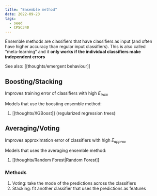 ```yaml
---
title: "Ensemble method"
date: 2022-09-23
tags:
  - seed
  - CPSC340
---
```


Ensemble methods are classifiers that have classifiers as input (and often have higher accuracy than regular input classifiers). This is also called “meta-learning” and it **only works if the individual classifiers make independent errors**

See also: [[thoughts/emergent behaviour]]

## Boosting/Stacking

Improves training error of classifiers with high $E_{train}$

Models that use the boosting ensemble method:

1. [[thoughts/XGBoost]] (regularized regression trees)

## Averaging/Voting

Improves approximation error of classifiers with high $E_{approx}$

Models that uses the averaging ensemble method:

1. [[thoughts/Random Forest|Random Forest]]

### Methods

1. Voting: take the mode of the predictions across the classifiers
2. Stacking: fit another classifier that uses the predictions as features

